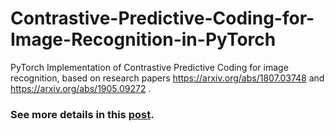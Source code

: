 # Contrastive-Predictive-Coding-for-Image-Recognition-in-PyTorch
PyTorch Implementation of Contrastive Predictive Coding for image recognition, based on research papers https://arxiv.org/abs/1807.03748 and  https://arxiv.org/abs/1905.09272 .

### See more details in this [post](https://mf1024.github.io/2019/05/27/contrastive-predictive-coding/).
